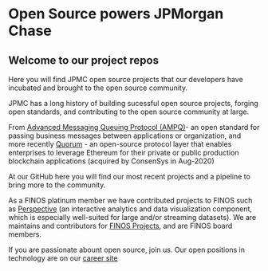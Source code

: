 # Open Source powers JPMorgan Chase

## Welcome to our project repos

Here you will find JPMC open source projects that our developers have incubated and brought to the open source community. 

JPMC has a long history of building sucessful open source projects, forging open standards, and contributing to the  open source community at large. 

From [Advanced Messaging Queuing Protocol (AMPQ)](https://www.amqp.org/)- an open standard for passing business messages between applications or organization, and more recently [Quorum](https://consensys.net/quorum/products/) - an open-source protocol layer that enables enterprises to leverage Ethereum for their private or public production blockchain applications (acquired by ConsenSys in Aug-2020)

At our GitHub here you will find our most recent projects and a pipeline to bring more to the community.

As a FINOS platinum member we have contributed projects to FINOS such as [Perspective](https://github.com/finos/perspective) (an interactive analytics and data visualization component, which is especially well-suited for large and/or streaming datasets). We are maintains and contributors for [FINOS Projects](https://landscape.finos.org/), and are FINOS board members.

If you are passionate abount open source, join us. Our open positions in technology are on our [career site](https://careers.jpmorgan.com/)
